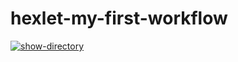 # hexlet-my-first-workflow
[![show-directory](https://github.com/Dizza19/hexlet-my-first-workflow/actions/workflows/say-hello.yml/badge.svg)](https://github.com/Dizza19/hexlet-my-first-workflow/actions/workflows/say-hello.yml)
